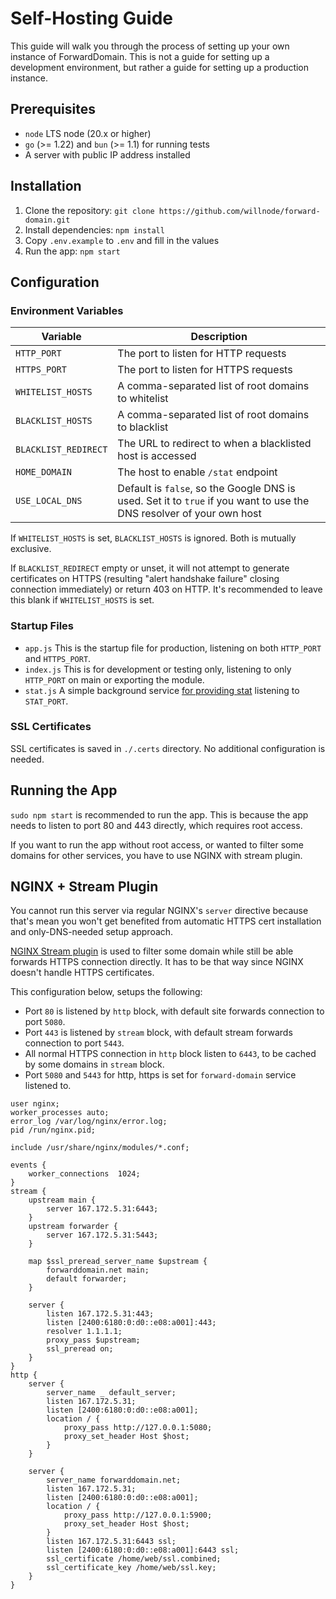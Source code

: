 # Self-Hosting Guide

This guide will walk you through the process of setting up your own instance of ForwardDomain. This is not a guide for setting up a development environment, but rather a guide for setting up a production instance.

## Prerequisites

- `node` LTS node (20.x or higher)
- `go` (>= 1.22) and `bun` (>= 1.1) for running tests
- A server with public IP address installed

## Installation

1. Clone the repository: `git clone https://github.com/willnode/forward-domain.git`
2. Install dependencies: `npm install`
3. Copy `.env.example` to `.env` and fill in the values
4. Run the app: `npm start`

## Configuration

### Environment Variables

| Variable | Description |
| --- | --- |
`HTTP_PORT` | The port to listen for HTTP requests
`HTTPS_PORT` | The port to listen for HTTPS requests
`WHITELIST_HOSTS` | A comma-separated list of root domains to whitelist
`BLACKLIST_HOSTS` | A comma-separated list of root domains to blacklist
`BLACKLIST_REDIRECT` | The URL to redirect to when a blacklisted host is accessed
`HOME_DOMAIN` | The host to enable `/stat` endpoint
`USE_LOCAL_DNS` | Default is `false`, so the Google DNS is used. Set it to `true` if you want to use the DNS resolver of your own host

If `WHITELIST_HOSTS` is set, `BLACKLIST_HOSTS` is ignored. Both is mutually exclusive.

If `BLACKLIST_REDIRECT` empty or unset, it will not attempt to generate certificates on HTTPS (resulting "alert handshake failure" closing connection immediately) or return 403 on HTTP. It's recommended to leave this blank if `WHITELIST_HOSTS` is set.

### Startup Files

+ `app.js` This is the startup file for production, listening on both `HTTP_PORT` and `HTTPS_PORT`.
+ `index.js` This is for development or testing only, listening to only `HTTP_PORT` on main or exporting the module.
+ `stat.js` A simple background service [for providing stat](https://s.forwarddomain.net) listening to `STAT_PORT`. 

### SSL Certificates

SSL certificates is saved in `./.certs` directory. No additional configuration is needed. 

## Running the App

`sudo npm start` is recommended to run the app. This is because the app needs to listen to port 80 and 443 directly, which requires root access.

If you want to run the app without root access, or wanted to filter some domains for other services, you have to use NGINX with stream plugin.

## NGINX + Stream Plugin

You cannot run this server via regular NGINX's `server` directive because that's mean you won't get benefited from automatic HTTPS cert installation and only-DNS-needed setup approach.

[NGINX Stream plugin](http://nginx.org/en/docs/stream/ngx_stream_core_module.html) is used to filter some domain while still be able forwards HTTPS connection directly. It has to be that way since NGINX doesn't handle HTTPS certificates.

This configuration below, setups the following:
+ Port `80` is listened by `http` block, with default site forwards connection to port `5080`.
+ Port `443` is listened by `stream` block, with default stream forwards connection to port `5443`.
+ All normal HTTPS connection in `http` block listen to `6443`, to be cached by some domains in `stream` block.
+ Port `5080` and `5443` for http, https is set for `forward-domain` service listened to.


```nginx
user nginx;
worker_processes auto;
error_log /var/log/nginx/error.log;
pid /run/nginx.pid;

include /usr/share/nginx/modules/*.conf;

events {
    worker_connections  1024;
}
stream {
    upstream main {
        server 167.172.5.31:6443;
    }
    upstream forwarder {
        server 167.172.5.31:5443;
    }

    map $ssl_preread_server_name $upstream {
        forwarddomain.net main;
        default forwarder;
    }

    server {
        listen 167.172.5.31:443;
        listen [2400:6180:0:d0::e08:a001]:443;
        resolver 1.1.1.1;
        proxy_pass $upstream;
        ssl_preread on;
    }
}
http {       
    server {
        server_name _ default_server;
        listen 167.172.5.31;
        listen [2400:6180:0:d0::e08:a001];
        location / {
            proxy_pass http://127.0.0.1:5080;
            proxy_set_header Host $host;
        }
    }
        
    server {
        server_name forwarddomain.net;
        listen 167.172.5.31;
        listen [2400:6180:0:d0::e08:a001];
        location / {
            proxy_pass http://127.0.0.1:5900;
            proxy_set_header Host $host;
        }
        listen 167.172.5.31:6443 ssl;
        listen [2400:6180:0:d0::e08:a001]:6443 ssl;
        ssl_certificate /home/web/ssl.combined;
        ssl_certificate_key /home/web/ssl.key;
    }
}
```
